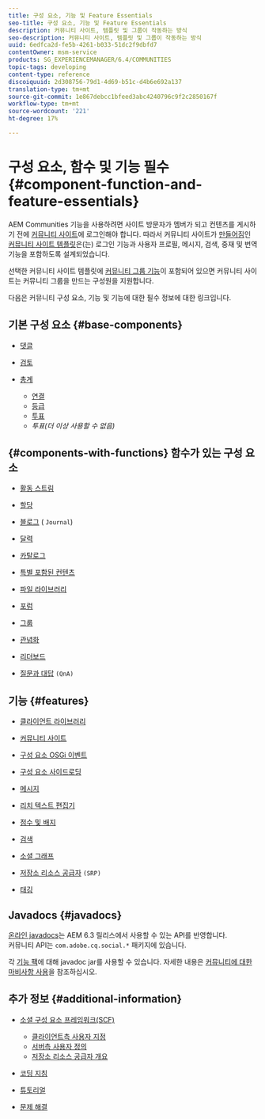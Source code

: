 ```yaml
---
title: 구성 요소, 기능 및 Feature Essentials
seo-title: 구성 요소, 기능 및 Feature Essentials
description: 커뮤니티 사이트, 템플릿 및 그룹이 작동하는 방식
seo-description: 커뮤니티 사이트, 템플릿 및 그룹이 작동하는 방식
uuid: 6edfca2d-fe5b-4261-b033-51dc2f9dbfd7
contentOwner: msm-service
products: SG_EXPERIENCEMANAGER/6.4/COMMUNITIES
topic-tags: developing
content-type: reference
discoiquuid: 2d308756-79d1-4d69-b51c-d4b6e692a137
translation-type: tm+mt
source-git-commit: 1e867debcc1bfeed3abc4240796c9f2c2850167f
workflow-type: tm+mt
source-wordcount: '221'
ht-degree: 17%

---
```



# 구성 요소, 함수 및 기능 필수 {#component-function-and-feature-essentials}

AEM Communities 기능을 사용하려면 사이트 방문자가 멤버가 되고 컨텐츠를 게시하기 전에 [커뮤니티 사이트](overview.md#communitiessites)에 로그인해야 합니다. 따라서 커뮤니티 사이트가 [만들어짐](sites-console.md)인 [커뮤니티 사이트 템플릿](sites.md)은(는) 로그인 기능과 사용자 프로필, 메시지, 검색, 중재 및 번역 기능을 포함하도록 설계되었습니다.

선택한 커뮤니티 사이트 템플릿에 [커뮤니티 그룹 기능](functions.md#groups-function)이 포함되어 있으면 커뮤니티 사이트는 커뮤니티 그룹을 만드는 구성원을 지원합니다.

다음은 커뮤니티 구성 요소, 기능 및 기능에 대한 필수 정보에 대한 링크입니다.

## 기본 구성 요소 {#base-components}

* [댓글](essentials-comments.md)
* [검토](reviews-basics.md)
* [총계](tally.md)

   * [연결](essentials-liking.md)
   * [등급](rating-basics.md)
   * [투표](essentials-voting.md)
   * *투표(더 이상 사용할 수 없음)*

## {#components-with-functions} 함수가 있는 구성 요소

* [활동 스트림](essentials-activities.md)
* [할당](essentials-assignments.md)
* [블로그](blog-developer-basics.md) (  `Journal`)

* [달력](calendar-basics-for-developers.md)
* [카탈로그](catalog-developer-essentials.md)
* [특별 포함된 컨텐츠](essentials-featured.md)
* [파일 라이브러리](essentials-file-library.md)
* [포럼](essentials-forum.md)
* [그룹](essentials-groups.md)
* [관념화](ideation.md)
* [리더보드](leaderboard.md)
* [질문과 대답](qna-essentials.md) `(QnA)`

## 기능 {#features}

* [클라이언트 라이브러리](clientlibs.md)
* [커뮤니티 사이트](sites-for-developers.md)
* [구성 요소 OSGi 이벤트](events.md)
* [구성 요소 사이드로딩](sideloading.md)
* [메시지](essentials-messaging.md)
* [리치 텍스트 편집기](rte.md)
* [점수 및 배지](configure-scoring.md)
* [검색](search-implementation.md)
* [소셜 그래프](essentials-socialgraph.md)
* [저장소 리소스 공급자](srp-and-ugc.md) `(SRP)`

* [태깅](tag.md)

## Javadocs {#javadocs}

[온라인 javadocs](../../help/sites-developing/reference-materials.md)는 AEM 6.3 릴리스에서 사용할 수 있는 API를 반영합니다.\
커뮤니티 API는 `com.adobe.cq.social.*` 패키지에 있습니다.

각 [기능 팩](deploy-communities.md#latestfeaturepack)에 대해 javadoc jar를 사용할 수 있습니다. 자세한 내용은 [커뮤니티에 대한 마비사항 사용](maven.md#javadocs)을 참조하십시오.

## 추가 정보 {#additional-information}

* [소셜 구성 요소 프레임워크(SCF)](scf.md)

   * [클라이언트측 사용자 지정](client-customize.md)
   * [서버측 사용자 정의](server-customize.md)
   * [저장소 리소스 공급자 개요](srp.md)

* [코딩 지침](code-guide.md)
* [튜토리얼](tutorials.md)
* [문제 해결](troubleshooting.md)

